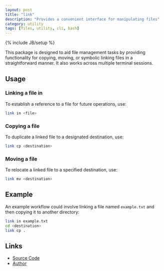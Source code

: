 ```yaml
---
layout: post
title: "link"
description: "Provides a convenient interface for manipulating files"
category: utility
tags: [files, utility, cli, bash]
---
```

{% include JB/setup %}


This package is designed to aid file management tasks by providing functionality for copying, moving, or symbolic linking files in a straightforward manner. It also works across multiple terminal sessions.

## Usage

### Linking a file in
To establish a reference to a file for future operations, use:
```bash
link in <file>
```

### Copying a file
To duplicate a linked file to a designated destination, use:
```bash
link cp <destination>
```

### Moving a file
To relocate a linked file to a specified destination, use:
```bash
link mv <destination>
```


## Example

An example workflow could involve linking a file named `example.txt` and then copying it to another directory:
```bash
link in example.txt
cd <destination>
link cp .
```

## Links
* [Source Code](https://github.com/thesarfo/link)
* [Author](https://twitter.com/turknesto)

